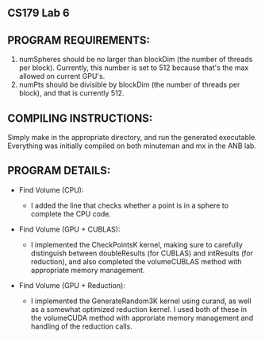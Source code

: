 CS179 Lab 6
---------

## PROGRAM REQUIREMENTS:

1) numSpheres should be no larger than blockDim (the number of threads per block). Currently, this number is set to 512 because that's the max allowed on current GPU's.
2) numPts should be divisible by blockDim (the number of threads per block), and that is currently 512.

## COMPILING INSTRUCTIONS:

Simply make in the appropriate directory, and run the generated executable. Everything was initially compiled on both minuteman and mx in the ANB lab.

## PROGRAM DETAILS:

* Find Volume (CPU):
  - I added the line that checks whether a point is in a sphere to complete the CPU code.

* Find Volume (GPU + CUBLAS):
  - I implemented the CheckPointsK kernel, making sure to carefully distinguish between doubleResults (for CUBLAS) and intResults (for reduction), and also completed the volumeCUBLAS method with appropriate memory management.

* Find Volume (GPU + Reduction):
  - I implemented the GenerateRandom3K kernel using curand, as well as a somewhat optimized reduction kernel. I used both of these in the volumeCUDA method with approriate memory management and handling of the reduction calls.


